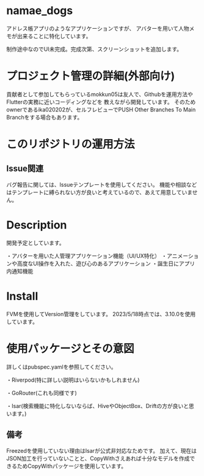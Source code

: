 # namae_dogs
アドレス帳アプリのようなアプリケーションですが、
アバターを用いて人物メモが出来ることに特化しています。

制作途中なのでUI未完成。完成次第、スクリーンショットを追加します。

# プロジェクト管理の詳細(外部向け)
貢献者として参加してもらっているmokkun05は友人で、Githubを運用方法やFlutterの実務に近いコーディングなどを
教えながら開発しています。
そのためownerであるika020202が、セルフレビューでPUSH Other Branches To Main Branchをする場合もあります。

# このリポジトリの運用方法
## Issue関連
バグ報告に関しては、Issueテンプレートを使用してください。
機能や相談などはテンプレートに縛られない方が良いと考えているので、あえて用意していません。

# Description
開発予定としています。

・アバターを用いた人管理アプリケーション機能（UI/UX特化）
・アニメーションや高度なUI操作を入れた、遊び心のあるアプリケーション
・誕生日にアプリ内通知機能

# Install
FVMを使用してVersion管理をしています。
2023/5/18時点では、3.10.0を使用しています。

# 使用パッケージとその意図
詳しくはpubspec.yamlを参照してください。

・Riverpod(特に詳しい説明はいらないかもしれません)

・GoRouter(これも同様です)

・Isar(検索機能に特化しないならば、HiveやObjectBox、Driftの方が良いと思います。)

## 備考
Freezedを使用していない理由はIsarが公式非対応なためです。
加えて、現在はJSON加工を行っていないことと、CopyWithさえあれば十分なモデルを作成できるためCopyWithパッケージを使用しています。